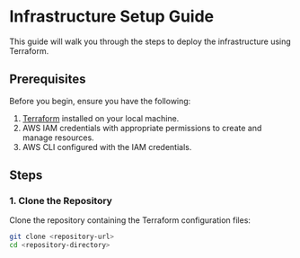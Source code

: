 # Infrastructure Setup Guide

This guide will walk you through the steps to deploy the infrastructure using Terraform.

## Prerequisites

Before you begin, ensure you have the following:

1. [Terraform](https://www.terraform.io/) installed on your local machine.
2. AWS IAM credentials with appropriate permissions to create and manage resources.
3. AWS CLI configured with the IAM credentials.

## Steps

### 1. Clone the Repository

Clone the repository containing the Terraform configuration files:

```bash
git clone <repository-url>
cd <repository-directory>

